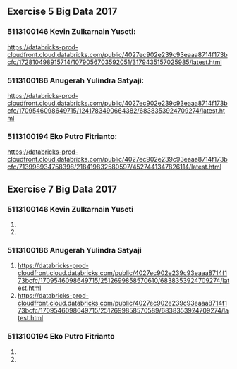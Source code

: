 ## Exercise 5 Big Data 2017

### 5113100146  Kevin Zulkarnain Yuseti:  
https://databricks-prod-cloudfront.cloud.databricks.com/public/4027ec902e239c93eaaa8714f173bcfc/172810498915714/1079056703592051/3179435157025985/latest.html<br>

### 5113100186  Anugerah Yulindra Satyaji: 
https://databricks-prod-cloudfront.cloud.databricks.com/public/4027ec902e239c93eaaa8714f173bcfc/1709546098649715/1241783490664382/6838353924709274/latest.html<br>

### 5113100194  Eko Putro Fitrianto: 
https://databricks-prod-cloudfront.cloud.databricks.com/public/4027ec902e239c93eaaa8714f173bcfc/713998934758398/218419832580597/4527441347826114/latest.html<br>

## Exercise 7 Big Data 2017

### 5113100146  Kevin Zulkarnain Yuseti
1. <br>
2. <br>

### 5113100186  Anugerah Yulindra Satyaji
1. https://databricks-prod-cloudfront.cloud.databricks.com/public/4027ec902e239c93eaaa8714f173bcfc/1709546098649715/2512699858570610/6838353924709274/latest.html<br> 
2. https://databricks-prod-cloudfront.cloud.databricks.com/public/4027ec902e239c93eaaa8714f173bcfc/1709546098649715/2512699858570589/6838353924709274/latest.html <br>

### 5113100194  Eko Putro Fitrianto <br>
1. <br> 
2. <br>
